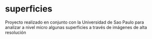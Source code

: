 # superficies
Proyecto realizado en conjunto con la Universidad de Sao Paulo para analizar a nivel micro algunas superficies a través de imágenes de alta resolución
